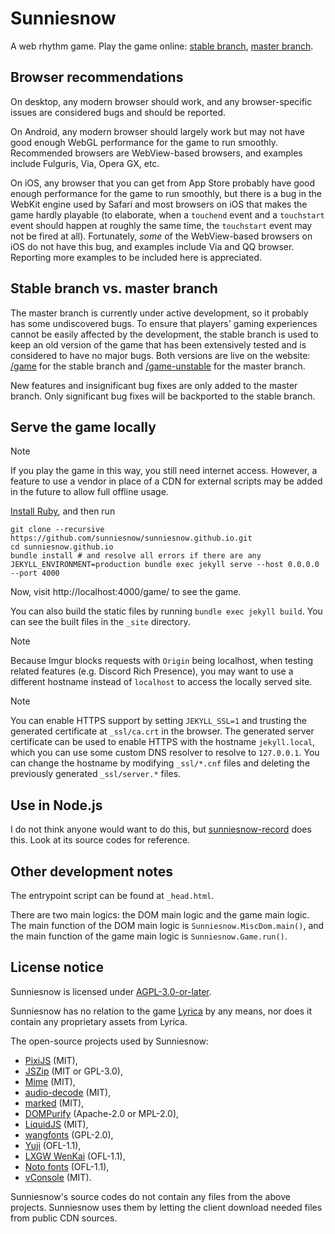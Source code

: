 # Sunniesnow

A web rhythm game.
Play the game online:
[stable branch](https://sunniesnow.github.io/game),
[master branch](https://sunniesnow.github.io/game-unstable).

## Browser recommendations

On desktop, any modern browser should work,
and any browser-specific issues are considered bugs and should be reported.

On Android, any modern browser should largely work
but may not have good enough WebGL performance for the game to run smoothly.
Recommended browsers are WebView-based browsers,
and examples include Fulguris, Via, Opera GX, etc.

On iOS, any browser that you can get from App Store probably
have good enough performance for the game to run smoothly,
but there is a bug in the WebKit engine used by Safari and most browsers
on iOS that makes the game hardly playable
(to elaborate, when a `touchend` event and a `touchstart` event should happen at roughly the same time,
the `touchstart` event may not be fired at all).
Fortunately, *some* of the WebView-based browsers on iOS do not have this bug,
and examples include Via and QQ browser.
Reporting more examples to be included here is appreciated.

## Stable branch vs. master branch

The master branch is currently under active development,
so it probably has some undiscovered bugs.
To ensure that players' gaming experiences cannot be easily affected by the development,
the stable branch is used to keep an old version of the game
that has been extensively tested and is considered to have no major bugs.
Both versions are live on the website:
[/game](https://sunniesnow.github.io/game) for the stable branch
and [/game-unstable](https://sunniesnow.github.io/game-unstable) for the master branch.

New features and insignificant bug fixes are only added to the master branch.
Only significant bug fixes will be backported to the stable branch.

## Serve the game locally

> [!NOTE]
> If you play the game in this way, you still need internet access.
> However, a feature to use a vendor in place of a CDN for external scripts
> may be added in the future to allow full offline usage.

[Install Ruby](https://www.ruby-lang.org/en/documentation/installation), and then run

```shell
git clone --recursive https://github.com/sunniesnow/sunniesnow.github.io.git
cd sunniesnow.github.io
bundle install # and resolve all errors if there are any
JEKYLL_ENVIRONMENT=production bundle exec jekyll serve --host 0.0.0.0 --port 4000
```

Now, visit http://localhost:4000/game/ to see the game.

You can also build the static files by running `bundle exec jekyll build`.
You can see the built files in the `_site` directory.

> [!NOTE]
> Because Imgur blocks requests with `Origin` being localhost,
> when testing related features (e.g. Discord Rich Presence),
> you may want to use a different hostname instead of `localhost`
> to access the locally served site.

> [!NOTE]
> You can enable HTTPS support by setting `JEKYLL_SSL=1` and trusting the generated certificate at `_ssl/ca.crt` in the browser.
> The generated server certificate can be used to enable HTTPS
> with the hostname `jekyll.local`,
> which you can use some custom DNS resolver to resolve to `127.0.0.1`.
> You can change the hostname by modifying `_ssl/*.cnf` files
> and deleting the previously generated `_ssl/server.*` files.

## Use in Node.js

I do not think anyone would want to do this,
but [sunniesnow-record](https://github.com/sunniesnow/sunniesnow-record) does this.
Look at its source codes for reference.

## Other development notes

The entrypoint script can be found at `_head.html`.

There are two main logics: the DOM main logic and the game main logic.
The main function of the DOM main logic is `Sunniesnow.MiscDom.main()`,
and the main function of the game main logic is `Sunniesnow.Game.run()`.

## License notice

Sunniesnow is licensed under
[AGPL-3.0-or-later](https://www.gnu.org/licenses/agpl-3.0.en.html).

Sunniesnow has no relation to the game
[Lyrica](https://lyricagame.wixsite.com/lyricagame)
by any means,
nor does it contain any proprietary assets from Lyrica.

The open-source projects used by Sunniesnow:

- [PixiJS](https://pixijs.com) (MIT),
- [JSZip](https://stuk.github.io/jszip) (MIT or GPL-3.0),
- [Mime](https://www.skypack.dev/view/mime) (MIT),
- [audio-decode](https://github.com/audiojs/audio-decode) (MIT),
- [marked](https://marked.js.org) (MIT),
- [DOMPurify](https://github.com/cure53/DOMPurify) (Apache-2.0 or MPL-2.0),
- [LiquidJS](https://liquidjs.com) (MIT),
- [wangfonts](http://code.google.com/p/wangfonts) (GPL-2.0),
- [Yuji](https://github.com/Kinutafontfactory/Yuji) (OFL-1.1),
- [LXGW WenKai](https://github.com/lxgw/LxgwWenKai) (OFL-1.1),
- [Noto fonts](https://fonts.google.com/noto/use) (OFL-1.1),
- [vConsole](https://github.com/Tencent/vConsole) (MIT).

Sunniesnow's source codes do not contain any files from the above projects.
Sunniesnow uses them by letting the client download needed files
from public CDN sources.
